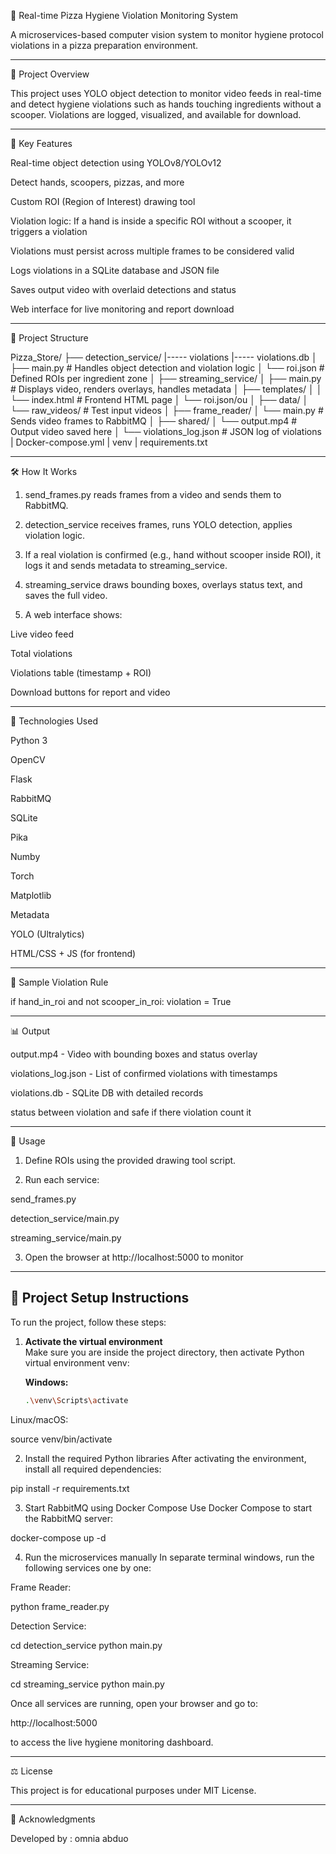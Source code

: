 🍕 Real-time Pizza Hygiene Violation Monitoring System

A microservices-based computer vision system to monitor hygiene protocol violations in a pizza preparation environment.


---

🚀 Project Overview

This project uses YOLO object detection to monitor video feeds in real-time and detect hygiene violations such as hands touching ingredients without a scooper. Violations are logged, visualized, and available for download.


---

🧠 Key Features

Real-time object detection using YOLOv8/YOLOv12

Detect hands, scoopers, pizzas, and more

Custom ROI (Region of Interest) drawing tool

Violation logic: If a hand is inside a specific ROI without a scooper, it triggers a violation

Violations must persist across multiple frames to be considered valid

Logs violations in a SQLite database and JSON file

Saves output video with overlaid detections and status

Web interface for live monitoring and report download



---

📁 Project Structure

Pizza_Store/
├── detection_service/
       |----- violations 
       |----- violations.db
│   ├── main.py                # Handles object detection and violation logic
│   └── roi.json              # Defined ROIs per ingredient zone
│
├── streaming_service/
│   ├── main.py                # Displays video, renders overlays, handles metadata
│   ├── templates/
│   │   └── index.html        # Frontend HTML page
│   └── roi.json/ou
│
├── data/
│   └── raw_videos/           # Test input videos
│
├── frame_reader/
│   └── main.py        # Sends video frames to RabbitMQ
│
├── shared/
│   └──   output.mp4     # Output video saved here
│   └── violations_log.json   # JSON log of violations
| Docker-compose.yml
| venv
| requirements.txt


---

🛠️ How It Works

1. send_frames.py reads frames from a video and sends them to RabbitMQ.


2. detection_service receives frames, runs YOLO detection, applies violation logic.


3. If a real violation is confirmed (e.g., hand without scooper inside ROI), it logs it and sends metadata to streaming_service.


4. streaming_service draws bounding boxes, overlays status text, and saves the full video.


5. A web interface shows:

Live video feed

Total violations

Violations table (timestamp + ROI)

Download buttons for report and video





---

🔧 Technologies Used

Python 3

OpenCV

Flask

RabbitMQ

SQLite

Pika

Numby 

Torch

Matplotlib 

Metadata

YOLO (Ultralytics)

HTML/CSS + JS (for frontend)



---

📅 Sample Violation Rule

if hand_in_roi and not scooper_in_roi:
    violation = True


---

📊 Output

output.mp4 - Video with bounding boxes and status overlay

violations_log.json - List of confirmed violations with timestamps

violations.db - SQLite DB with detailed records

status between violation and safe if there violation count it



---

🔹 Usage

1. Define ROIs using the provided drawing tool script.


2. Run each service:

send_frames.py

detection_service/main.py

streaming_service/main.py



3. Open the browser at http://localhost:5000 to monitor

---------------

## 🧪 Project Setup Instructions

To run the project, follow these steps:

1. **Activate the virtual environment**  
   Make sure you are inside the project directory, then activate  Python virtual environment venv:

   **Windows:**
   ```bash
   .\venv\Scripts\activate

Linux/macOS:

source venv/bin/activate

2. Install the required Python libraries
After activating the environment, install all required dependencies:

pip install -r requirements.txt


3. Start RabbitMQ using Docker Compose
Use Docker Compose to start the RabbitMQ server:

docker-compose up -d


4. Run the microservices manually
In separate terminal windows, run the following services one by one:

Frame Reader:

python frame_reader.py

Detection Service:

cd detection_service
python main.py

Streaming Service:

cd streaming_service
python main.py




Once all services are running, open your browser and go to:

http://localhost:5000

to access the live hygiene monitoring dashboard.




---

⚖️ License

This project is for educational purposes under MIT License.


---

🙏 Acknowledgments

Developed by : omnia abduo